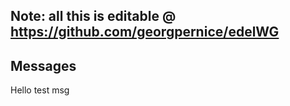 Note: all this is editable 
@ https://github.com/georgpernice/edelWG
-------------
Messages
-------------
Hello test msg